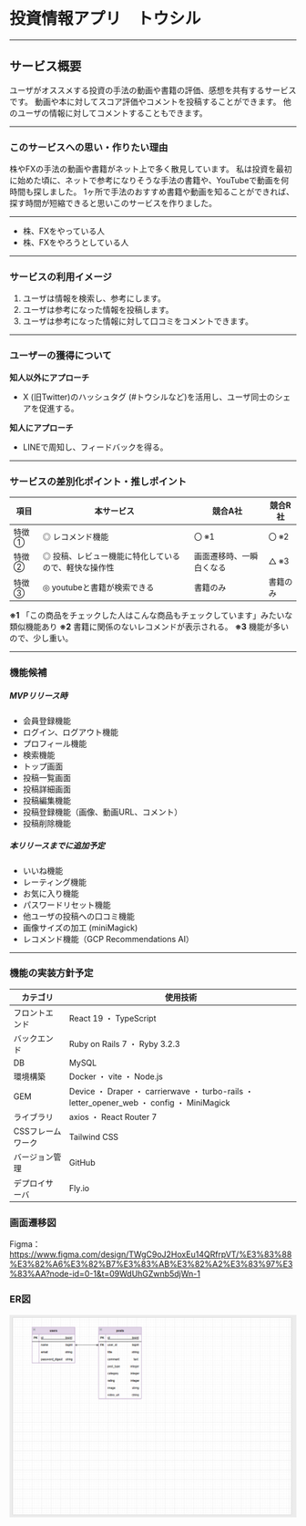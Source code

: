 # 投資情報アプリ　トウシル
***
## サービス概要
  ユーザがオススメする投資の手法の動画や書籍の評価、感想を共有するサービスです。
  動画や本に対してスコア評価やコメントを投稿することができます。
  他のユーザの情報に対してコメントすることもできます。
***
### このサービスへの思い・作りたい理由
株やFXの手法の動画や書籍がネット上で多く散見しています。
私は投資を最初に始めた頃に、ネットで参考になりそうな手法の書籍や、YouTubeで動画を何時間も探しました。
1ヶ所で手法のおすすめ書籍や動画を知ることができれば、探す時間が短縮できると思いこのサービスを作りました。
***
- 株、FXをやっている人
- 株、FXをやろうとしている人
***
### サービスの利用イメージ
1. ユーザは情報を検索し、参考にします。
2. ユーザは参考になった情報を投稿します。
3. ユーザは参考になった情報に対して口コミをコメントできます。
***
### ユーザーの獲得について
**知人以外にアプローチ**
  - X (旧Twitter)のハッシュタグ (#トウシルなど)を活用し、ユーザ同士のシェアを促進する。

**知人にアプローチ**
  - LINEで周知し、フィードバックを得る。
***
### サービスの差別化ポイント・推しポイント

| 項目  | 本サービス          | 競合A社 | 競合R社 |
| ---   | ----------------   | ----   | ----    |
| 特徴① | ◎  レコメンド機能 | 〇 ※1   | 〇 ※2  |
| 特徴② | ◎  投稿、レビュー機能に特化しているので、軽快な操作性 | 画面遷移時、一瞬白くなる   | △  ※3     |
| 特徴③ | ◎  youtubeと書籍が検索できる | 書籍のみ      | 書籍のみ       |

**※1** 「この商品をチェックした人はこんな商品もチェックしています」みたいな類似機能あり
**※2** 書籍に関係のないレコメンドが表示される。
**※3** 機能が多いので、少し重い。

***
### 機能候補

##### MVPリリース時
- 会員登録機能
- ログイン、ログアウト機能
- プロフィール機能
- 検索機能
- トップ画面
- 投稿一覧画面
- 投稿詳細画面
- 投稿編集機能
- 投稿登録機能（画像、動画URL、コメント）
- 投稿削除機能

##### 本リリースまでに追加予定
- いいね機能
- レーティング機能
- お気に入り機能
- パスワードリセット機能
- 他ユーザの投稿への口コミ機能
- 画像サイズの加工 (miniMagick)
- レコメンド機能（GCP Recommendations AI）
***
### 機能の実装方針予定
| カテゴリ | 使用技術          |
| ---     | ---------------- |
| フロントエンド | React 19 ・ TypeScript|
| バックエンド   | Ruby on Rails 7 ・ Ryby 3.2.3|
| DB            | MySQL |
| 環境構築       | Docker ・ vite ・ Node.js|
| GEM            | Device ・ Draper ・ carrierwave ・ turbo-rails ・ letter_opener_web ・ config ・ MiniMagick|
| ライブラリ      | axios ・ React Router 7|
| CSSフレームワーク| Tailwind CSS |
| バージョン管理   | GitHub |
| デプロイサーバ   | Fly.io |

### 画面遷移図
Figma：https://www.figma.com/design/TWgC9oJ2HoxEu14QRfrpVT/%E3%83%88%E3%82%A6%E3%82%B7%E3%83%AB%E3%82%A2%E3%83%97%E3%83%AA?node-id=0-1&t=09WdUhGZwnb5djWn-1

### ER図
![alt text](<スクリーンショット 2025-08-18 213553.png>)
